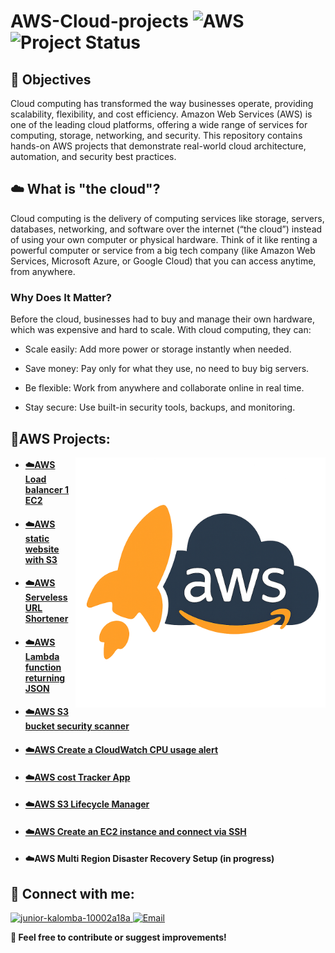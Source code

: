 # AWS-Cloud-projects  ![AWS](https://img.shields.io/badge/Built%20with-AWS-orange?style=flat&logo=amazonaws)![Project Status](https://img.shields.io/badge/status-in--progress-yellow)

## 🎯 Objectives
Cloud computing has transformed the way businesses operate, providing scalability, flexibility, and cost efficiency. Amazon Web Services (AWS) is one of the leading cloud platforms, offering a wide range of services for computing, storage, networking, and security. This repository contains hands-on AWS projects that demonstrate real-world cloud architecture, automation, and security best practices.
 
## ☁️ What is "the cloud"?
Cloud computing is the delivery of computing services like storage, servers, databases, networking, and software over the internet (“the cloud”) instead of using your own computer or physical hardware.
Think of it like renting a powerful computer or service from a big tech company (like Amazon Web Services, Microsoft Azure, or Google Cloud) that you can access anytime, from anywhere.

### Why Does It Matter?
Before the cloud, businesses had to buy and manage their own hardware, which was expensive and hard to scale. With cloud computing, they can:

- Scale easily: Add more power or storage instantly when needed.

- Save money: Pay only for what they use, no need to buy big servers.

- Be flexible: Work from anywhere and collaborate online in real time.

- Stay secure: Use built-in security tools, backups, and monitoring.



## 💼AWS Projects:

<img align="right" alt="Coding" width="400" src="https://github.com/Juniorklb/AWS-Cloud-projects/blob/bb4222fbdf2714632118eca7d47c4d2b55d46952/ChatGPT%20Image%20Apr%2023%2C%202025%2C%2002_14_16%20PM.png">

- <h4><a href="https://github.com/Juniorklb/Create-a-Load-Balancer-for-a-single-EC2-instance"> ☁️AWS Load balancer 1 EC2 </h4>

- <h4><a href="https://github.com/Juniorklb/Static-website-S3-">☁️AWS static website with S3 </h4>

- <h4><a href="https://github.com/Juniorklb/AWS-Serverless-URL-Shortener">☁️AWS Serveless URL Shortener </h4>

- <h4><a href="https://github.com/Juniorklb/Lambda-function-returning-JSON">☁️AWS Lambda function returning JSON </h4>

- <h4><a href="https://github.com/Juniorklb/S3-Bucket-Security-Scanner"> ☁️AWS S3 bucket security scanner </h4>

- <h4><a href="https://github.com/Juniorklb/AWS-CPU-cloudwatch-usage-alert">☁️AWS Create a CloudWatch CPU usage alert </h4>

- <h4><a href="https://github.com/Juniorklb/AWS-Cost-Tracker-App">☁️AWS cost Tracker App </h4>

- <h4><a href="https://github.com/Juniorklb/S3-Lifecycle-Manager">☁️AWS S3 Lifecycle Manager </h4>

- <h4><a href="https://github.com/Juniorklb/AWS-EC2-connect-via-SSH">☁️AWS Create an EC2 instance and connect via SSH </h4>

- <h4><a "href="https://github.com/Juniorklb/Multi-Region-Disaster-Recovery-Setup">☁️AWS Multi Region Disaster Recovery Setup (in progress)</h4>

</b>
<h2>👥 Connect with me:</h2>

<p align="left">
  <a href="https://www.linkedin.com/in/junior-kalomba-10002a18a/" target="_blank">
    <img src="https://raw.githubusercontent.com/rahuldkjain/github-profile-readme-generator/master/src/images/icons/Social/linked-in-alt.svg" alt="junior-kalomba-10002a18a" height="30" width="40"/>  
    
  </a>
  <a href="mailto:jrkalomba@gmail.com" target="_blank">
  <img  src="https://upload.wikimedia.org/wikipedia/commons/4/4e/Mail_%28iOS%29.svg" alt="Email" height="30" width="40"/>
</a>
</p>



[linkedin]: https://linkedin.com/in/Juniorkalomba

**🔗 Feel free to contribute or suggest improvements!**
